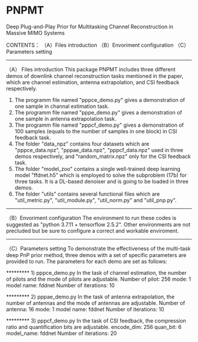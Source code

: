 # PNPMT
Deep Plug-and-Play Prior for Multitasking Channel Reconstruction in Massive MIMO Systems

   CONTENTS：
（A）Files introduction
（B）Envoriment configuration
（C）Parameters setting

---------------------------------------------------------------------------------------------------
（A） Files introduction
This package PNPMT includes three different demos of downlink channel reconstruction tasks mentioned in the paper, which are channel estimation, antenna extrapolation, and CSI feedback respectively. 

1) The programm file named "pppce_demo.py" gives a demonstration of one sample in channal estimation task. 
2) The programm file named "pppe_demo.py" gives a demonstration of one sample in antenna extrapolation task.
3) The programm file named "pppcf_demo.py" gives a demonstration of 100 samples (equals to the number of samples in one block) in CSI feedback task.
4) The folder "data_npz" contains four datasets which are "pppce_data.npz", "pppae_data.npz", "pppcf_data.npz" used in three demos respectively, and "random_matrix.npz" only for the CSI feedback task. 
5) The folder "model_zoo" contains a single well-trained deep learning model "ffdnet.h5" which is employed to solve the subproblem (17b)  for three tasks. It is a DL-based denoiser and is going to be loaded in three demos.
6) The folder "utils" contains several functional files which are "util_metric.py", "util_module.py", "util_norm.py" and "util_pnp.py".

------------------------------------------------------------------------------------------------------
（B）Envoriment configuration
The environment to run these codes is suggested as "python 3.7.11 + tensorflow 2.5.2". Other environments are not precluded but be sure to configure a correct and workable enviroment.

-------------------------------------------------------------------------------------------------------
（C）Parameters setting
To demonstrate the effectiveness of the multi-task deep PnP prior method, three demos with a set of specific parameters are provided to run. The parameters for each demo are set as follows:

*********  1)  pppce_demo.py
	In the task of channel estimation, the number of pilots and the mode of pilots are adjustable.
	Number of pilot: 256
	mode: 1
	model name: fddnet
	Number of iterations: 10 

*********  2) pppae_demo.py
	In the task of antenna extrapolation, the number of antennas and the mode of antennas are adjustable.
	Number of antenna: 16
	mode: 1
	model name: fddnet
	Number of iterations: 10

********* 3) pppcf_demo.py
	In the task of CSI feedback, the compression ratio and quantification bits are adjustable. 
	encode_dim: 256
	quan_bit: 6
	model_name: fddnet
	Number of iterations: 20

